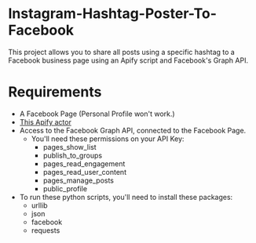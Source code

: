 # Instagram-Hashtag-Poster-To-Facebook

This project allows you to share all posts using a specific hashtag to a Facebook business page using an Apify script and Facebook's Graph API.

# Requirements

  - A Facebook Page (Personal Profile won't work.)
  - [This Apify actor](https://apify.com/jaroslavhejlek/instagram-scraper)
  - Access to the Facebook Graph API, connected to the Facebook Page.
    - You'll need these permissions on your API Key:
        - pages_show_list
        - publish_to_groups
        - pages_read_engagement
        - pages_read_user_content
        - pages_manage_posts
        - public_profile
 - To run these python scripts, you'll need to install these packages:
    - urllib
    - json
    - facebook
    - requests

